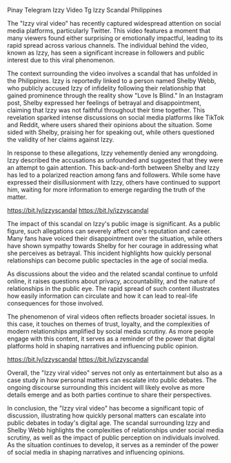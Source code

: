 Pinay Telegram Izzy Video Tg Izzy Scandal Philippines

The "Izzy viral video" has recently captured widespread attention on social media platforms, particularly Twitter. This video features a moment that many viewers found either surprising or emotionally impactful, leading to its rapid spread across various channels. The individual behind the video, known as Izzy, has seen a significant increase in followers and public interest due to this viral phenomenon.

The context surrounding the video involves a scandal that has unfolded in the Philippines. Izzy is reportedly linked to a person named Shelby Webb, who publicly accused Izzy of infidelity following their relationship that gained prominence through the reality show "Love Is Blind." In an Instagram post, Shelby expressed her feelings of betrayal and disappointment, claiming that Izzy was not faithful throughout their time together. This revelation sparked intense discussions on social media platforms like TikTok and Reddit, where users shared their opinions about the situation. Some sided with Shelby, praising her for speaking out, while others questioned the validity of her claims against Izzy.

In response to these allegations, Izzy vehemently denied any wrongdoing. Izzy described the accusations as unfounded and suggested that they were an attempt to gain attention. This back-and-forth between Shelby and Izzy has led to a polarized reaction among fans and followers. While some have expressed their disillusionment with Izzy, others have continued to support him, waiting for more information to emerge regarding the truth of the matter.

https://bit.ly/izzyscandal
https://bit.ly/izzyscandal

The impact of this scandal on Izzy's public image is significant. As a public figure, such allegations can severely affect one's reputation and career. Many fans have voiced their disappointment over the situation, while others have shown sympathy towards Shelby for her courage in addressing what she perceives as betrayal. This incident highlights how quickly personal relationships can become public spectacles in the age of social media.

As discussions about the video and the related scandal continue to unfold online, it raises questions about privacy, accountability, and the nature of relationships in the public eye. The rapid spread of such content illustrates how easily information can circulate and how it can lead to real-life consequences for those involved.

The phenomenon of viral videos often reflects broader societal issues. In this case, it touches on themes of trust, loyalty, and the complexities of modern relationships amplified by social media scrutiny. As more people engage with this content, it serves as a reminder of the power that digital platforms hold in shaping narratives and influencing public opinion.

https://bit.ly/izzyscandal
https://bit.ly/izzyscandal

Overall, the "Izzy viral video" serves not only as entertainment but also as a case study in how personal matters can escalate into public debates. The ongoing discourse surrounding this incident will likely evolve as more details emerge and as both parties continue to share their perspectives.

In conclusion, the "Izzy viral video" has become a significant topic of discussion, illustrating how quickly personal matters can escalate into public debates in today's digital age. The scandal surrounding Izzy and Shelby Webb highlights the complexities of relationships under social media scrutiny, as well as the impact of public perception on individuals involved. As the situation continues to develop, it serves as a reminder of the power of social media in shaping narratives and influencing opinions.
